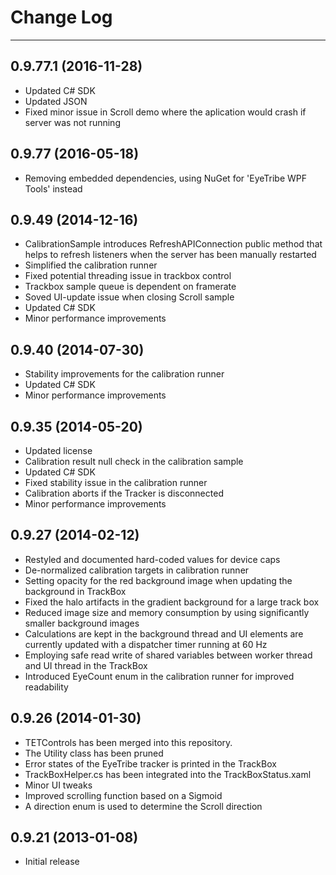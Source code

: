 # Change Log #
---

0.9.77.1 (2016-11-28)
---
- Updated C# SDK
- Updated JSON
- Fixed minor issue in Scroll demo where the aplication would crash if server was not running

0.9.77 (2016-05-18)
---
- Removing embedded dependencies, using NuGet for 'EyeTribe WPF Tools' instead

0.9.49 (2014-12-16)
---
- CalibrationSample introduces RefreshAPIConnection public method that helps to refresh listeners when the server has been manually restarted
- Simplified the calibration runner
- Fixed potential threading issue in trackbox control
- Trackbox sample queue is dependent on framerate
- Soved UI-update issue when closing Scroll sample  
- Updated C# SDK
- Minor performance improvements

0.9.40 (2014-07-30)
---
- Stability improvements for the calibration runner
- Updated C# SDK
- Minor performance improvements

0.9.35 (2014-05-20)
---
- Updated license
- Calibration result null check in the calibration sample
- Updated C# SDK
- Fixed stability issue in the calibration runner
- Calibration aborts if the Tracker is disconnected
- Minor performance improvements

0.9.27 (2014-02-12)
---
- Restyled and documented hard-coded values for device caps
- De-normalized calibration targets in calibration runner
- Setting opacity for the red background image when updating the background in TrackBox
- Fixed the halo artifacts in the gradient background for a large track box
- Reduced image size and memory consumption by using significantly smaller background images
- Calculations are kept in the background thread and UI elements are currently updated with a dispatcher timer running at 60 Hz
- Employing safe read write of shared variables between worker thread and UI thread in the TrackBox
- Introduced EyeCount enum in the calibration runner for improved readability

0.9.26 (2014-01-30)
---
- TETControls has been merged into this repository.
- The Utility class has been pruned
- Error states of the EyeTribe tracker is printed in the TrackBox
- TrackBoxHelper.cs has been integrated into the TrackBoxStatus.xaml  
- Minor UI tweaks 
- Improved scrolling function based on a Sigmoid
- A direction enum is used to determine the Scroll direction 

0.9.21 (2013-01-08)
---
- Initial release
